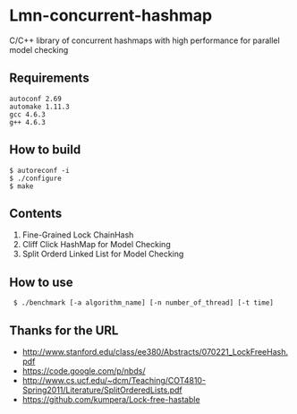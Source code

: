 Lmn-concurrent-hashmap
===========

C/C++ library of concurrent hashmaps with high performance for parallel model checking

## Requirements
    
    autoconf 2.69
    automake 1.11.3
    gcc 4.6.3
    g++ 4.6.3 

## How to build
    
    $ autoreconf -i
    $ ./configure
    $ make

## Contents

1. Fine-Grained Lock ChainHash
2. Cliff Click HashMap for Model Checking
3. Split Orderd Linked List for Model Checking

## How to use
     
     $ ./benchmark [-a algorithm_name] [-n number_of_thread] [-t time]

## Thanks for the URL
- http://www.stanford.edu/class/ee380/Abstracts/070221_LockFreeHash.pdf 
- https://code.google.com/p/nbds/
- http://www.cs.ucf.edu/~dcm/Teaching/COT4810-Spring2011/Literature/SplitOrderedLists.pdf
- https://github.com/kumpera/Lock-free-hastable
